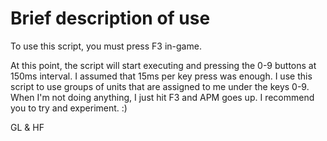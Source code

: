 # Brief description of use

To use this script, you must press F3 in-game.

At this point, the script will start executing and pressing the 0-9 buttons at 150ms interval. I assumed that 15ms per key press was enough. I use this script to use groups of units that are assigned to me under the keys 0-9. When I'm not doing anything, I just hit F3 and APM goes up. I recommend you to try and experiment. :)

GL & HF
